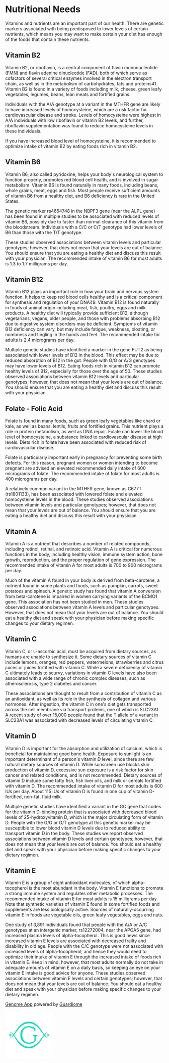 # Nutritional Needs

Vitamins and nutrients are an important part of our health. There are genetic markers associated with being predisposed to lower levels of certain nutrients, which means you may want to make certain your diet has enough of the foods that contain these nutrients.

## Vitamin B2

Vitamin B2, or riboflavin, is a central component of flavin mononucleotide (FMN) and flavin adenine dinucleotide (FAD), both of which serve as cofactors of several critical enzymes involved in the electron transport chain, as well as in the metabolism of carbohydrates, fats and proteins41. Vitamin B2 is found in a variety of foods including milk, cheese, green leafy vegetables, legumes, beans, lean meats and fortified grains.

Individuals with the A/A genotype at a variant in the MTHFR gene are likely to have increased levels of homocysteine, which are a risk factor for cardiovascular disease and stroke. Levels of homocysteine were highest in A/A individuals with low riboflavin or vitamin B2 levels, and further, riboflavin supplementation was found to reduce homocysteine levels in these individuals.

If you have increased blood level of homocysteine, it is recommended to optimize intake of vitamin B2 by eating foods rich in vitamin B2.

## Vitamin B6

Vitamin B6, also called pyridoxine, helps your body's neurological system to function properly, promotes red blood cell health, and is involved in sugar metabolism. Vitamin B6 is found naturally in many foods, including beans, whole grains, meat, eggs and fish. Most people receive sufficient amounts of vitamin B6 from a healthy diet, and B6 deficiency is rare in the United States.

The genetic marker rs4654748 in the NBPF3 gene (near the ALPL gene) has been found in multiple studies to be associated with reduced levels of vitamin B6, possibly due to faster than normal clearance of this vitamin from the bloodstream. Individuals with a C/C or C/T genotype had lower levels of B6 than those with the T/T genotype.

These studies observed associations between vitamin levels and particular genotypes; however, that does not mean that your levels are out of balance. You should ensure that you are eating a healthy diet and discuss this result with your physician. The recommended intake of vitamin B6 for most adults is 1.3 to 1.7 milligrams per day.

## Vitamin B12

Vitamin B12 plays an important role in how your brain and nervous system function. It helps to keep red blood cells healthy and is a critical component for synthesis and regulation of your DNA49. Vitamin B12 is found naturally in foods of animal origin including meat, fish, poultry, eggs and milk products. A healthy diet will typically provide sufficient B12, although vegetarians, vegans, older people, and those with problems absorbing B12 due to digestive system disorders may be deficient. Symptoms of vitamin B12 deficiency can vary, but may include fatigue, weakness, bloating, or numbness and tingling in the hands and feet. The recommended intake for adults is 2.4 micrograms per day.

Multiple genetic studies have identified a marker in the gene FUT2 as being associated with lower levels of B12 in the blood. This effect may be due to reduced absorption of B12 in the gut. People with G/G or A/G genotypes may have lower levels of B12. Eating foods rich in vitamin B12 can promote healthy levels of B12, especially for those over the age of 50. These studies observed associations between vitamin B12 levels and particular genotypes; however, that does not mean that your levels are out of balance. You should ensure that you are eating a healthy diet and discuss this result with your physician.

## Folate - Folic Acid

Folate is found in many foods, such as green leafy vegetables like chard or kale, as well as beans, lentils, fruits and fortified grains. This nutrient plays a role in protein metabolism, as well as DNA repair. Folate can lower the blood level of homocysteine, a substance linked to cardiovascular disease at high levels. Diets rich in folate have been associated with reduced risk of cardiovascular disease.

Folate is particularly important early in pregnancy for preventing some birth defects. For this reason, pregnant women or women intending to become pregnant are advised an elevated recommended daily intake of 600 micrograms of folate. The recommended intake of folate for most adults is 400 micrograms per day.

A relatively common variant in the MTHFR gene, known as C677T (rs1801133), has been associated with lowered folate and elevated homocysteine levels in the blood. These studies observed associations between vitamin levels and particular genotypes; however, that does not mean that your levels are out of balance. You should ensure that you are eating a healthy diet and discuss this result with your physician.

## Vitamin A

Vitamin A is a nutrient that describes a number of related compounds, including retinol, retinal, and retinoic acid. Vitamin A is critical for numerous functions in the body, including healthy vision, immune system action, bone growth, reproduction, and the proper regulation of gene expression. The recommended intake of vitamin A for most adults is 700 to 900 micrograms per day.

Much of the vitamin A found in your body is derived from beta-carotene, a nutrient found in some plants and foods, such as pumpkin, carrots, sweet potatoes and spinach. A genetic study has found that vitamin A conversion from beta-carotene is impaired in women carrying variants of the BCMO1 gene. This association has not been studied in men. These studies observed associations between vitamin A levels and particular genotypes. However, that does not mean that your levels are out of balance. You should eat a healthy diet and speak with your physician before making specific changes to your dietary regimen.

## Vitamin C

Vitamin C, or L-ascorbic acid, must be acquired from dietary sources, as humans are unable to synthesize it. Some dietary sources of vitamin C include lemons, oranges, red peppers, watermelons, strawberries and citrus juices or juices fortified with vitamin C. While a severe deficiency of vitamin C ultimately leads to scurvy, variations in vitamin C levels have also been associated with a wide range of chronic complex diseases, such as atherosclerosis, type 2 diabetes and cancer.

These associations are thought to result from a contribution of vitamin C as an antioxidant, as well as its role in the synthesis of collagen and various hormones. After ingestion, the vitamin C in one's diet gets transported across the cell membrane via transport proteins, one of which is SLC23A1. A recent study of over 15,000 people found that the T allele of a variant in SLC23A1 was associated with decreased levels of circulating vitamin C.

## Vitamin D

Vitamin D is important for the absorption and utilization of calcium, which is beneficial for maintaining good bone health. Exposure to sunlight is an important determinant of a person's vitamin D level, since there are few natural dietary sources of vitamin D. While sunscreen use blocks skin production of vitamin D, excessive sun exposure is a risk factor for skin cancer and related conditions, and is not recommended. Dietary sources of vitamin D include some fatty fish, fish liver oils, and milk or cereals fortified with vitamin D. The recommended intake of vitamin D for most adults is 600 IUs per day. About 115 IUs of vitamin D is found in one cup of vitamin D-fortified, non-fat, fluid milk.

Multiple genetic studies have identified a variant in the GC gene that codes for the vitamin D-binding protein that is associated with decreased blood levels of 25-hydroxyvitamin D, which is the major circulating form of vitamin D. People with the G/G or G/T genotype at this genetic marker may be susceptible to lower blood vitamin D levels due to reduced ability to transport vitamin D in the body. These studies we report observed associations between vitamin D levels and certain genotypes; however, that does not mean that your levels are out of balance. You should eat a healthy diet and speak with your physician before making specific changes to your dietary regimen.

## Vitamin E

Vitamin E is a group of eight antioxidant molecules, of which alpha-tocopherol is the most abundant in the body. Vitamin E functions to promote a strong immune system and regulates other metabolic processes. The recommended intake of vitamin E for most adults is 15 milligrams per day. Note that synthetic varieties of vitamin E found in some fortified foods and supplements are less biologically active. Sources of naturally-occurring vitamin E in foods are vegetable oils, green leafy vegetables, eggs and nuts.

One study of 3,891 individuals found that people with the A/A or A/C genotypes at an intergenic marker, rs12272004, near the APOA5 gene, had increased plasma levels of alpha-tocopherol. This is good news since increased vitamin E levels are associated with decreased frailty and disability in old age. People with the C/C genotype were not associated with increased levels of alpha-tocopherol, and hence they would need to optimize their intake of vitamin E through the increased intake of foods rich in vitamin E. Keep in mind, however, that most adults normally do not take in adequate amounts of vitamin E on a daily basis, so keeping an eye on your vitamin E intake is good advice for anyone. These studies observed associations between vitamin E levels and certain genotypes; however, that does not mean that your levels are out of balance. You should eat a healthy diet and speak with your physician before making specific changes to your dietary regimen.


[Genome App](https://www.guardiome.com/genome-apps-index/) powered by [Guardiome](https://www.guardiome.com/)
<div>
    <img src="media/guardiome-logo.png" width=150 height=150>
</div>
